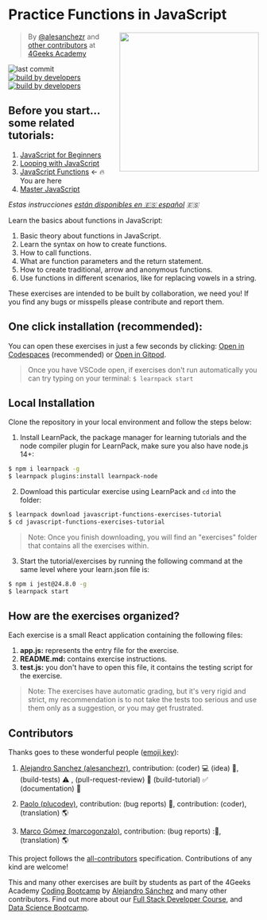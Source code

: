 <!-- hide -->
# Practice Functions in JavaScript 

<a href="https://www.4geeksacademy.co"><img height="280" align="right" src="https://github.com/4GeeksAcademy/javascript-functions-exercises-tutorial/blob/master/.learn/assets/js-functions-badge.png"></a>

> By [@alesanchezr](https://twitter.com/alesanchezr) and [other contributors](https://github.com/4GeeksAcademy/javascript-functions-exercises-tutorial/graphs/contributors) at [4Geeks Academy](https://4geeksacademy.co/)

![last commit](https://img.shields.io/github/last-commit/4geeksacademy/javascript-arrays-exercises-tutorial)
[![build by developers](https://img.shields.io/badge/build_by-Developers-blue)](https://breatheco.de)
[![build by developers](https://img.shields.io/twitter/follow/4geeksacademy?style=social&logo=twitter)](https://twitter.com/4geeksacademy)

## Before you start... some related tutorials:
<ol>
  <li><a href="https://github.com/4GeeksAcademy/javascript-beginner-exercises-tutorial">JavaScript for Beginners</a></li>
  <li><a href="https://github.com/4GeeksAcademy/javascript-arrays-exercises-tutorial">Looping with JavaScript</a></li>
  <li><a href="https://github.com/4GeeksAcademy/javascript-functions-exercises-tutorial">JavaScript Functions</a> ← 🔥 You are here</li>
  <li><a href="https://github.com/4GeeksAcademy/master-javascript-programming-exercises">Master JavaScript</a></li>
</ol>

*Estas instrucciones [están disponibles en 🇪🇸 español](https://github.com/4GeeksAcademy/javascript-functions-exercises-tutorial/blob/master/README.es.md) :es:*
<!-- endhide -->

Learn the basics about functions in JavaScript:

1. Basic theory about functions in JavaScript.
2. Learn the syntax on how to create functions.
3. How to call functions.
4. What are function parameters and the return statement.
5. How to create traditional, arrow and anonymous functions.
6. Use functions in different scenarios, like for replacing vowels in a string.

These exercises are intended to be built by collaboration, we need you! If you find any bugs or misspells please contribute and report them.

<!-- hide -->

## One click installation (recommended):

You can open these exercises in just a few seconds by clicking: [Open in Codespaces](https://codespaces.new/?repo=4GeeksAcademy/javascript-functions-exercises-tutorial) (recommended) or [Open in Gitpod](https://gitpod.io#https://github.com/4GeeksAcademy/javascript-functions-exercises-tutorial).

> Once you have VSCode open, if exercises don't run automatically you can try typing on your terminal: `$ learnpack start`

## Local Installation

Clone the repository in your local environment and follow the steps below:

1. Install LearnPack, the package manager for learning tutorials and the node compiler plugin for LearnPack, make sure you also have node.js 14+:

```bash
$ npm i learnpack -g
$ learnpack plugins:install learnpack-node
```

2. Download this particular exercise using LearnPack and `cd` into the folder:

```bash
$ learnpack download javascript-functions-exercises-tutorial
$ cd javascript-functions-exercises-tutorial
```

> Note: Once you finish downloading, you will find an "exercises" folder that contains all the exercises within.

3. Start the tutorial/exercises by running the following command at the same level where your learn.json file is:

```bash
$ npm i jest@24.8.0 -g
$ learnpack start
```

<!-- endhide -->


## How are the exercises organized?

Each exercise is a small React application containing the following files:

1. **app.js:** represents the entry file for the exercise.
2. **README.md:** contains exercise instructions.
3. **test.js:** you don't have to open this file, it contains the testing script for the exercise.

> Note: The exercises have automatic grading, but it's very rigid and strict, my recommendation is to not take the tests too serious and use them only as a suggestion, or you may get frustrated.

## Contributors

Thanks goes to these wonderful people ([emoji key](https://github.com/kentcdodds/all-contributors#emoji-key)):

1. [Alejandro Sanchez (alesanchezr)](https://github.com/alesanchezr), contribution: (coder) 💻  (idea) 🤔, (build-tests) ⚠️ , (pull-request-review) 👀 (build-tutorial) ✅ (documentation) 📖

2. [Paolo (plucodev)](https://github.com/plucodev), contribution: (bug reports) 🐛, contribution: (coder), (translation) 🌎

3. [Marco Gómez (marcogonzalo)](https://github.com/marcogonzalo), contribution: (bug reports) :🐛, (translation) 🌎

This project follows the [all-contributors](https://github.com/kentcdodds/all-contributors) specification. Contributions of any kind are welcome!

This and many other exercises are built by students as part of the 4Geeks Academy [Coding Bootcamp](https://4geeksacademy.com/us/coding-bootcamp) by [Alejandro Sánchez](https://twitter.com/alesanchezr) and many other contributors. Find out more about our [Full Stack Developer Course](https://4geeksacademy.com/us/coding-bootcamps/part-time-full-stack-developer), and  [Data Science Bootcamp](https://4geeksacademy.com/us/coding-bootcamps/datascience-machine-learning).
